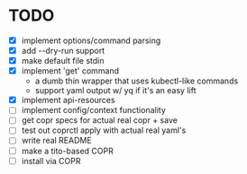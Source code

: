 # TODO

- [X] implement options/command parsing
- [X] add --dry-run support
- [X] make default file stdin
- [X] implement 'get' command
  - a dumb thin wrapper that uses kubectl-like commands
  - support yaml output w/ yq if it's an easy lift
- [X] implement api-resources
- [ ] implement config/context functionality
- [ ] get copr specs for actual real copr + save
- [ ] test out coprctl apply with actual real yaml's
- [ ] write real README
- [ ] make a tito-based COPR
- [ ] install via COPR
